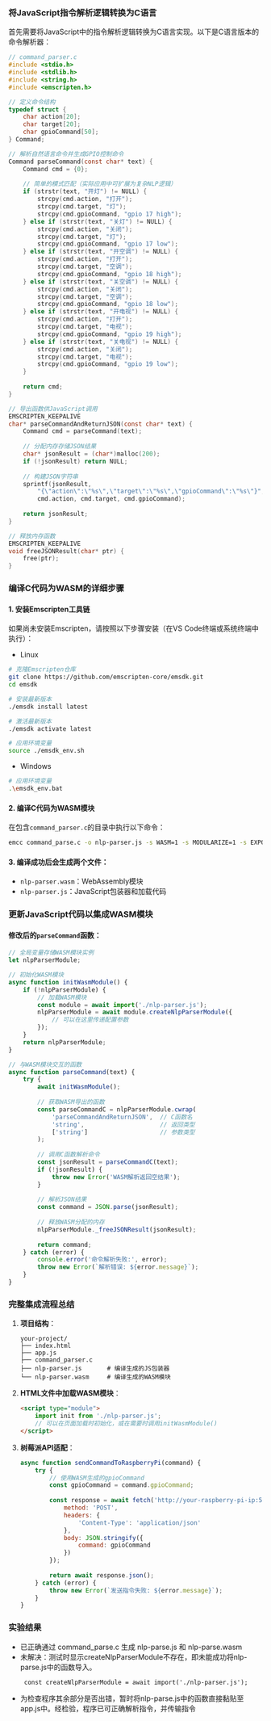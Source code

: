### 将JavaScript指令解析逻辑转换为C语言

首先需要将JavaScript中的指令解析逻辑转换为C语言实现。以下是C语言版本的命令解析器：

```c
// command_parser.c
#include <stdio.h>
#include <stdlib.h>
#include <string.h>
#include <emscripten.h>

// 定义命令结构
typedef struct {
    char action[20];
    char target[20];
    char gpioCommand[50];
} Command;

// 解析自然语言命令并生成GPIO控制命令
Command parseCommand(const char* text) {
    Command cmd = {0};
    
    // 简单的模式匹配（实际应用中可扩展为复杂NLP逻辑）
    if (strstr(text, "开灯") != NULL) {
        strcpy(cmd.action, "打开");
        strcpy(cmd.target, "灯");
        strcpy(cmd.gpioCommand, "gpio 17 high");
    } else if (strstr(text, "关灯") != NULL) {
        strcpy(cmd.action, "关闭");
        strcpy(cmd.target, "灯");
        strcpy(cmd.gpioCommand, "gpio 17 low");
    } else if (strstr(text, "开空调") != NULL) {
        strcpy(cmd.action, "打开");
        strcpy(cmd.target, "空调");
        strcpy(cmd.gpioCommand, "gpio 18 high");
    } else if (strstr(text, "关空调") != NULL) {
        strcpy(cmd.action, "关闭");
        strcpy(cmd.target, "空调");
        strcpy(cmd.gpioCommand, "gpio 18 low");
    } else if (strstr(text, "开电视") != NULL) {
        strcpy(cmd.action, "打开");
        strcpy(cmd.target, "电视");
        strcpy(cmd.gpioCommand, "gpio 19 high");
    } else if (strstr(text, "关电视") != NULL) {
        strcpy(cmd.action, "关闭");
        strcpy(cmd.target, "电视");
        strcpy(cmd.gpioCommand, "gpio 19 low");
    }
    
    return cmd;
}

// 导出函数供JavaScript调用
EMSCRIPTEN_KEEPALIVE
char* parseCommandAndReturnJSON(const char* text) {
    Command cmd = parseCommand(text);
    
    // 分配内存存储JSON结果
    char* jsonResult = (char*)malloc(200);
    if (!jsonResult) return NULL;
    
    // 构建JSON字符串
    sprintf(jsonResult, 
        "{\"action\":\"%s\",\"target\":\"%s\",\"gpioCommand\":\"%s\"}",
        cmd.action, cmd.target, cmd.gpioCommand);
    
    return jsonResult;
}

// 释放内存函数
EMSCRIPTEN_KEEPALIVE
void freeJSONResult(char* ptr) {
    free(ptr);
}
```

### 编译C代码为WASM的详细步骤

#### 1. 安装Emscripten工具链

如果尚未安装Emscripten，请按照以下步骤安装（在VS Code终端或系统终端中执行）：
- Linux
```bash
# 克隆Emscripten仓库
git clone https://github.com/emscripten-core/emsdk.git
cd emsdk

# 安装最新版本
./emsdk install latest

# 激活最新版本
./emsdk activate latest

# 应用环境变量
source ./emsdk_env.sh
```
- Windows
```bash
# 应用环境变量
.\emsdk_env.bat
```
#### 2. 编译C代码为WASM模块

在包含`command_parser.c`的目录中执行以下命令：

```bash
emcc command_parse.c -o nlp-parser.js -s WASM=1 -s MODULARIZE=1 -s EXPORT_NAME="createNlpParserModule" -s EXPORTED_FUNCTIONS='["_parseCommandAndReturnJSON", "_freeJSONResult"]' -s EXPORTED_RUNTIME_METHODS='["ccall", "cwrap", "allocate", "UTF8ToString", "stringToUTF8"]' --no-entry -O3
```

#### 3. 编译成功后会生成两个文件：
- `nlp-parser.wasm`：WebAssembly模块
- `nlp-parser.js`：JavaScript包装器和加载代码

### 更新JavaScript代码以集成WASM模块

#### 修改后的`parseCommand`函数：

```javascript
// 全局变量存储WASM模块实例
let nlpParserModule;

// 初始化WASM模块
async function initWasmModule() {
    if (!nlpParserModule) {
        // 加载WASM模块
        const module = await import('./nlp-parser.js');
        nlpParserModule = await module.createNlpParserModule({
            // 可以在这里传递配置参数
        });
    }
    return nlpParserModule;
}

// 与WASM模块交互的函数
async function parseCommand(text) {
    try {
        await initWasmModule();
        
        // 获取WASM导出的函数
        const parseCommandC = nlpParserModule.cwrap(
            'parseCommandAndReturnJSON',  // C函数名
            'string',                     // 返回类型
            ['string']                    // 参数类型
        );
        
        // 调用C函数解析命令
        const jsonResult = parseCommandC(text);
        if (!jsonResult) {
            throw new Error('WASM解析返回空结果');
        }
        
        // 解析JSON结果
        const command = JSON.parse(jsonResult);
        
        // 释放WASM分配的内存
        nlpParserModule._freeJSONResult(jsonResult);
        
        return command;
    } catch (error) {
        console.error('命令解析失败:', error);
        throw new Error(`解析错误: ${error.message}`);
    }
}
```

### 完整集成流程总结

1. **项目结构**：
   ```
   your-project/
   ├── index.html
   ├── app.js
   ├── command_parser.c
   ├── nlp-parser.js       # 编译生成的JS包装器
   └── nlp-parser.wasm     # 编译生成的WASM模块
   ```

2. **HTML文件中加载WASM模块**：
   ```html
   <script type="module">
       import init from './nlp-parser.js';
       // 可以在页面加载时初始化，或在需要时调用initWasmModule()
   </script>
   ```

3. **树莓派API适配**：
   ```javascript
   async function sendCommandToRaspberryPi(command) {
       try {
           // 使用WASM生成的gpioCommand
           const gpioCommand = command.gpioCommand;
           
           const response = await fetch('http://your-raspberry-pi-ip:5000/api/control', {
               method: 'POST',
               headers: {
                   'Content-Type': 'application/json'
               },
               body: JSON.stringify({
                   command: gpioCommand
               })
           });
           
           return await response.json();
       } catch (error) {
           throw new Error(`发送指令失败: ${error.message}`);
       }
   }
   ```
### 实验结果
- 已正确通过 command_parse.c 生成 nlp-parse.js 和 nlp-parse.wasm
- 未解决：测试时显示createNlpParserModule不存在，即未能成功将nlp-parse.js中的函数导入。
  ```
   const createNlpParserModule = await import('./nlp-parser.js');
  ```
- 为检查程序其余部分是否出错，暂时将nlp-parse.js中的函数直接黏贴至app.js中。经检验，程序已可正确解析指令，并传输指令
